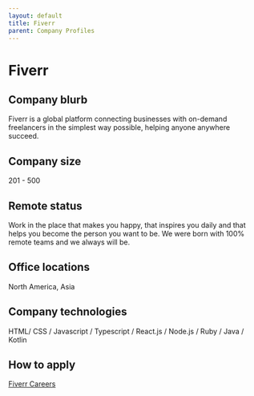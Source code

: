 ```yaml
---
layout: default
title: Fiverr
parent: Company Profiles
---
```


# Fiverr

## Company blurb

Fiverr is a global platform connecting businesses with on-demand freelancers in the simplest way possible, helping anyone anywhere succeed.

## Company size

201 - 500

## Remote status

Work in the place that makes you happy, that inspires you daily and that helps you become the person you want to be. We were born with 100% 
remote teams and we always will be.

## Office locations

North America, Asia

## Company technologies

 HTML/ CSS / Javascript / Typescript / React.js / Node.js / Ruby / Java / Kotlin

## How to apply

[Fiverr Careers](https://www.fiverr.com/jobs/teams)
